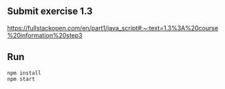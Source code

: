 ## Submit exercise 1.3
https://fullstackopen.com/en/part1/java_script#:~:text=1.3%3A%20course%20information%20step3

## Run
`npm install`  
`npm start`  